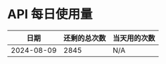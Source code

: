 # API 每日使用量

| 日期       | 还剩的总次数 | 当天用的次数 |
|------------|------------|-------------------|
| 2024-08-09 | 2845 | N/A                |
